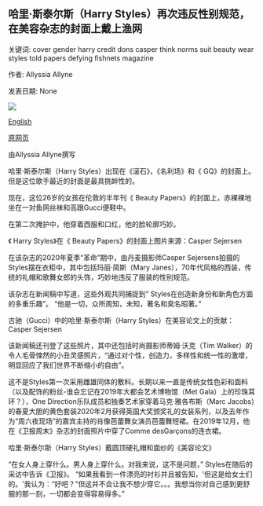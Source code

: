 ## 哈里·斯泰尔斯（Harry Styles）再次违反性别规范，在美容杂志的封面上戴上渔网

关键词: cover gender harry credit dons casper think norms suit beauty wear styles told papers defying fishnets magazine

作者: Allyssia Allyne

发表日期: None

![](https://cdn.cnn.com/cnnnext/dam/assets/200326171348-01-harry-styles-beauty-papers-super-tease.jpg)

[English](Defying%20gender%20norms%20once%20more%2C%20Harry%20Styles%20dons%20fishnets%20on%20the%20cover%20of%20a%20beauty%20magazine.md)

[原网页](https://edition.cnn.com/style/article/harry-styles-beauty-papers-photoshoot/index.html)

由Allyssia Allyne撰写

哈里·斯泰尔斯（Harry Styles）出现在《滚石》，《名利场》和《 GQ》的封面上。但是这位歌手最近的封面是最具挑衅性的。

现在，这位26岁的女孩在伦敦的半年刊《 Beauty Papers》的封面上，赤裸裸地坐在一对鱼网丝袜和高跟Gucci便鞋中。

在第二次掩护中，他穿着西服和口红，他的脸轮廓巧妙。

《 Harry Styles》在《 Beauty Papers》的封面上图片来源：Casper Sejersen

在该杂志的2020年夏季“革命”期中，由丹麦摄影师Casper Sejersens拍摄的Styles摆在衣柜中，其中包括玛丽·简斯（Mary Janes），70年代风格的西装，传统的礼帽和歌舞女郎的头饰，巧妙地违反了服装的性别规范。

该杂志在新闻稿中写道，这些外观共同捕捉到“ Styles在创造新身份和新角色方面的多重乐趣”。 “他是一切，众所周知，未知，著名和臭名昭著。”

古驰（Gucci）中的哈里·斯泰尔斯（Harry Styles）在美容论文上的贡献：Casper Sejersen

该新闻稿还刊登了这些照片，其中还包括时尚摄影师蒂姆·沃克（Tim Walker）的令人毛骨悚然的小丑灵感照片，“通过对个性，创造力，多样性和统一性的激增，明显回应了我们世界不断缩小的自由”。

这不是Styles第一次采用雌雄同体的敷料。长期以来一直是传统女性色彩和面料（以及配饰的粉丝-谁会忘记在2019年大都会艺术博物馆（Met Gala）上的珍珠耳环？），One Direction乐队成员和独奏艺术家穿着马克·雅各布斯（Marc Jacobs）的春夏大胆的黄色套装2020年2月获得英国大奖颁奖礼的女装系列，以及去年作为“周六夜现场”的嘉宾主持的肖像芭蕾舞女演员芭蕾舞短裙。在2019年12月，他在《卫报周末》杂志的封面照片中穿了Comme desGarçons的连衣裙。

哈里·斯泰尔斯（Harry Styles）戴圆顶硬礼帽和面纱的《美容论文》

“在女人身上穿什么。男人身上穿什么。对我来说，这不是问题，” Styles在随后的采访中告诉《卫报》。 “如果我看到一件漂亮的衬衫并且被告知，'但这是给女士们的。'我认为：“好吧？”但这并不会让我不想少穿它。。。我想当你对自己感到更舒服的那一刻，一切都会变得容易得多。”